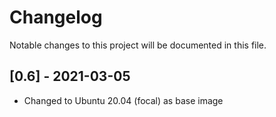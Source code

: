 # Changelog

Notable changes to this project will be documented in this file.

## [0.6] - 2021-03-05

- Changed to Ubuntu 20.04 (focal) as base image

